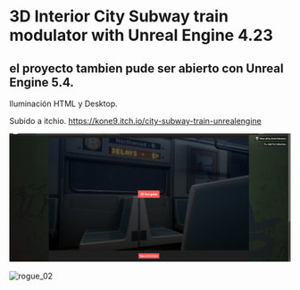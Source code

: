 # 3D Interior City Subway train modulator with Unreal Engine 4.23

## el proyecto tambien pude ser abierto con Unreal Engine 5.4.

Iluminación HTML y Desktop.

Subido a itchio.
https://kone9.itch.io/city-subway-train-unrealengine


![itchioExample](itchioExample.png)

![rogue_02](rogue_02.png)



